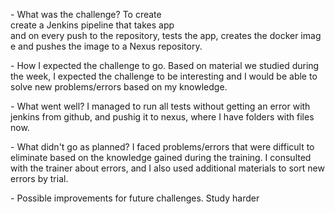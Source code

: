 - What was the challenge?
To create create a Jenkins pipeline that takes app and on every push to the repository, tests the app, creates the docker image and pushes the image to a Nexus repository.

- How I expected the challenge to go.
Based on material we studied during the week, I expected the challenge to be interesting and I would be able to solve new problems/errors based on my knowledge.

- What went well?
I managed to run all tests without getting an error with jenkins from github, and pushig it to nexus, where I have folders with files now. 

- What didn't go as planned?
I faced problems/errors that were difficult to eliminate based on the knowledge gained during the training. I consulted with the trainer about errors, and I also used additional materials to sort new errors by trial.

- Possible improvements for future challenges.
Study harder 
